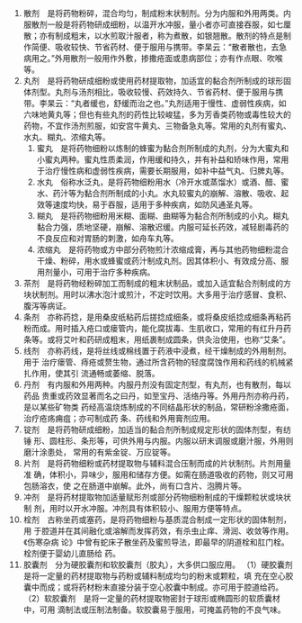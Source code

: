 1. 散剂　是将药物粉碎，混合均匀，制成粉末状制剂。分为内服和外用两类。内服散剂一般是将药物研成细粉，以温开水冲服，量小者亦可直接吞服，如七厘散；亦有制成粗末，以水煎取汁服者，称为煮散，如银翘散。散剂的特点是制作简便、吸收较快、节省药材、便于服用与携带。李杲云：“散者散也，去急病用之。”外用散剂一般用作外敷，掺撒疮面或患病部位；亦有作点眼、吹喉等。
2. 丸剂　是将药物研成细粉或使用药材提取物，加适宜的黏合剂所制成的球形固体剂型。丸剂与汤剂相比，吸收较慢、药效持久、节省药材、便于服用与携带。李杲云：“丸者缓也，舒缓而治之也。”丸剂适用于慢性、虚弱性疾病，如六味地黄丸等；但也有些丸剂的药性比较峻猛，多为芳香类药物或毒性较大的药物，不宜作汤剂煎服，如安宫牛黄丸、三物备急丸等。常用的丸剂有蜜丸、水丸、糊丸、浓缩丸等。
	1. 蜜丸　是将药物细粉以炼制的蜂蜜为黏合剂所制成的丸剂，分为大蜜丸和小蜜丸两种。蜜丸性质柔润，作用缓和持久，并有补益和矫味作用，常用于治疗慢性病和虚弱性疾病，需要长期服用，如补中益气丸、归脾丸等。
	2. 水丸　俗称水泛丸，是将药物细粉用水（冷开水或蒸馏水）或酒、醋、蜜水、药汁等为黏合剂所制成的小丸。水丸较蜜丸的崩解、溶散、吸收、起效等速度均快，易于吞服，适用于多种疾病，如防风通圣丸等。
	3. 糊丸　是将药物细粉用米糊、面糊、曲糊等为黏合剂所制成的小丸。糊丸黏合力强，质地坚硬，崩解、溶散迟缓。内服可延长药效，减轻剧毒药的不良反应和对胃肠的刺激，如舟车丸等。
	4. 浓缩丸　是将药物或方中部分药物煎汁浓缩成膏，再与其他药物细粉混合干燥、粉碎，用水或蜂蜜或药汁制成丸剂。因其体积小、有效成分高、服用剂量小，可用于治疗多种疾病。
3. 茶剂　是将药物经粉碎加工而制成的粗末状制品，或加入适宜黏合剂制成的方块状制剂。用时以沸水泡汁或煎汁，不定时饮用。大多用于治疗感冒、食积、腹泻等病证。
4. 条剂　亦称药捻，是用桑皮纸粘药后搓捻成细条，或将桑皮纸捻成细条再粘药粉而成。用时插入疮口或瘘管内，能化腐拔毒、生肌收口，常用的有红升丹药条等。或将艾叶和药研成粗末，用纸裹制成圆条，供灸治使用，也称“艾条”。
5. 线剂　亦称药线，是将丝线或棉线置于药液中浸煮，经干燥制成的外用制剂。用于
治疗瘘管、痔疮或赘生物，通过所含药物的轻度腐蚀作用和药线的机械紧扎作用，使其引
流通畅或萎缩、脱落。
6. 丹剂　有内服和外用两种。内服丹剂没有固定剂型，有丸剂，也有散剂，每以药品
贵重或药效显著而名之曰丹，如至宝丹、活络丹等。外用丹剂亦称丹药，是以某些矿物类
药经高温烧炼制成的不同结晶形状的制品，常研粉涂撒疮面，治疗疮疡痈疽；亦可制成药
条、药线和外用膏剂应用。
7. 锭剂　是将药物研成细粉，加适当的黏合剂所制成规定形状的固体剂型，有纺锤
形、圆柱形、条形等，可供外用与内服。内服以研末调服或磨汁服，外用则磨汁涂患处，
常用的有紫金锭、万应锭等。
8. 片剂　是将药物细粉或药材提取物与辅料混合压制而成的片状制剂。片剂用量准
确，体积小，异味少，服用和储存方便。如需在肠道吸收的药物，则又可用包肠溶衣，使
之在肠道中崩解。此外，尚有口含片、泡腾片等。
9. 冲剂　是将药材提取物加适量赋形剂或部分药物细粉制成的干燥颗粒状或块状制
剂，用时以开水冲服。冲剂具有体积较小、服用方便等特点。
10. 栓剂　古称坐药或塞药，是将药物细粉与基质混合制成一定形状的固体制剂，用
于腔道并在其间融化或溶解而发挥药效，有杀虫止痒、滑润、收敛等作用。《伤寒杂病
论》中曾有蛇床子散坐药及蜜煎导法，即最早的阴道栓和肛门栓。栓剂便于婴幼儿直肠给
药。
11. 胶囊剂　分为硬胶囊剂和软胶囊剂（胶丸），大多供口服应用。
（1）硬胶囊剂　是将一定量的药材提取物与药粉或辅料制成均匀的粉末或颗粒，填
充在空心胶囊中而成；或将药材粉末直接分装于空心胶囊中制成。亦可用于腔道给药。
（2）软胶囊剂　是将一定量的药材提取物密封于球形或椭圆形的软质囊材中，可用
滴制法或压制法制备。软胶囊易于服用，可掩盖药物的不良气味。